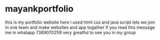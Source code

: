 # mayankportfolio
this is my portfolio website here i used html css and java script lets we join in one team and make websites and app togather if you read this message me in whatapp 7389070259 very greatful to see you in my group
